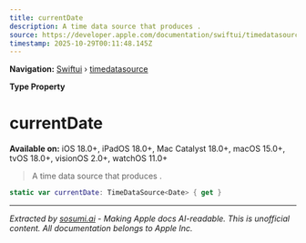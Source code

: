 ```yaml
---
title: currentDate
description: A time data source that produces .
source: https://developer.apple.com/documentation/swiftui/timedatasource/currentdate
timestamp: 2025-10-29T00:11:48.145Z
---
```


**Navigation:** [Swiftui](/documentation/swiftui) › [timedatasource](/documentation/swiftui/timedatasource)

**Type Property**

# currentDate

**Available on:** iOS 18.0+, iPadOS 18.0+, Mac Catalyst 18.0+, macOS 15.0+, tvOS 18.0+, visionOS 2.0+, watchOS 11.0+

> A time data source that produces .

```swift
static var currentDate: TimeDataSource<Date> { get }
```

---

*Extracted by [sosumi.ai](https://sosumi.ai) - Making Apple docs AI-readable.*
*This is unofficial content. All documentation belongs to Apple Inc.*
